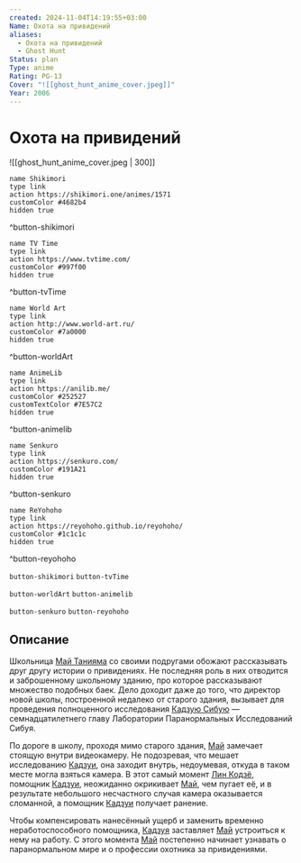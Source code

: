 ```yaml
---
created: 2024-11-04T14:19:55+03:00
Name: Охота на привидений
aliases:
  - Охота на привидений
  - Ghost Hunt
Status: plan
Type: anime
Rating: PG-13
Cover: "![[ghost_hunt_anime_cover.jpeg]]"
Year: 2006
---
```


# Охота на привидений

![[ghost_hunt_anime_cover.jpeg | 300]]

```button
name Shikimori
type link
action https://shikimori.one/animes/1571
customColor #4682b4
hidden true
```
^button-shikimori

```button
name TV Time
type link
action https://www.tvtime.com/
customColor #997f00
hidden true
```
^button-tvTime

```button
name World Art
type link
action http://www.world-art.ru/
customColor #7a0000
hidden true
```
^button-worldArt

```button
name AnimeLib
type link
action https://anilib.me/
customColor #252527
customTextColor #7E57C2
hidden true
```
^button-animelib

```button
name Senkuro
type link
action https://senkuro.com/
customColor #191A21
hidden true
```
^button-senkuro

```button
name ReYohoho
type link
action https://reyohoho.github.io/reyohoho/
customColor #1c1c1c
hidden true
```
^button-reyohoho

`button-shikimori` `button-tvTime`

`button-worldArt` `button-animelib`

`button-senkuro` `button-reyohoho`

## Описание

Школьница [Май Танияма](https://shikimori.one/characters/1272-mai-taniyama) со своими подругами обожают рассказывать друг другу истории о привидениях. Не последняя роль в них отводится и заброшенному школьному зданию, про которое рассказывают множество подобных баек. Дело доходит даже до того, что директор новой школы, построенной недалеко от старого здания, вызывает для проведения полноценного исследования [Кадзую Сибую](https://shikimori.one/characters/1273-kazuya-shibuya) — семнадцатилетнего главу Лаборатории Паранормальных Исследований Сибуя.

По дороге в школу, проходя мимо старого здания, [Май](https://shikimori.one/characters/1272-mai-taniyama) замечает стоящую внутри видеокамеру. Не подозревая, что мешает исследованию [Кадзуи](https://shikimori.one/characters/1273-kazuya-shibuya), она заходит внутрь, недоумевая, откуда в таком месте могла взяться камера. В этот самый момент [Лин Кодзё](https://shikimori.one/characters/1278-lin-koujo), помощник [Кадзуи](https://shikimori.one/characters/1273-kazuya-shibuya), неожиданно окрикивает [Май](https://shikimori.one/characters/1272-mai-taniyama), чем пугает её, и в результате небольшого несчастного случая камера оказывается сломанной, а помощник [Кадзуи](https://shikimori.one/characters/1273-kazuya-shibuya) получает ранение.

Чтобы компенсировать нанесённый ущерб и заменить временно неработоспособного помощника, [Кадзуя](https://shikimori.one/characters/1273-kazuya-shibuya) заставляет [Май](https://shikimori.one/characters/1272-mai-taniyama) устроиться к нему на работу. С этого момента [Май](https://shikimori.one/characters/1272-mai-taniyama) постепенно начинает узнавать о паранормальном мире и о профессии охотника за привидениями.
